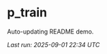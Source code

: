 # p_train

Auto-updating README demo.

<!--START_SECTION:status-->
_Last run: 2025-09-01 22:34 UTC_
<!--END_SECTION:status-->





































































































































































































































































